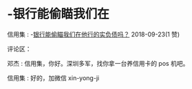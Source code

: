 # -银行能偷瞄我们在

信用集 : -[银行能偷瞄我们在他行的实负债吗？](https://mp.weixin.qq.com/s/cmAuPSz30fGN1qtB3dqmvg) 2018-09-23(1 赞)

评论区：

邓杰 : 信用集，你好。深圳多军，找你拿一台养信用卡的 pos 机吧。

信用集 : 好的，加微信 xin-yong-ji